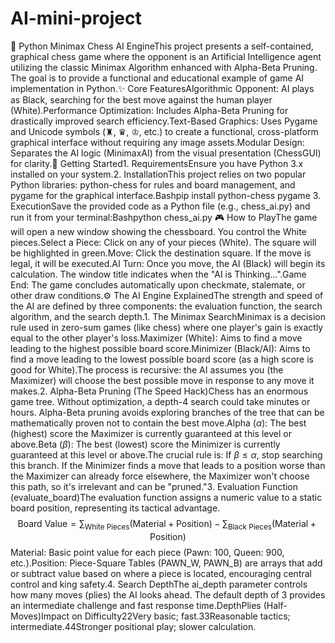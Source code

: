 # AI-mini-project
🤖 Python Minimax Chess AI EngineThis project presents a self-contained, graphical chess game where the opponent is an Artificial Intelligence agent utilizing the classic Minimax Algorithm enhanced with Alpha-Beta Pruning. The goal is to provide a functional and educational example of game AI implementation in Python.✨ Core FeaturesAlgorithmic Opponent: AI plays as Black, searching for the best move against the human player (White).Performance Optimization: Includes Alpha-Beta Pruning for drastically improved search efficiency.Text-Based Graphics: Uses Pygame and Unicode symbols (♜, ♛, ♔, etc.) to create a functional, cross-platform graphical interface without requiring any image assets.Modular Design: Separates the AI logic (MinimaxAI) from the visual presentation (ChessGUI) for clarity.🚀 Getting Started1. RequirementsEnsure you have Python 3.x installed on your system.2. InstallationThis project relies on two popular Python libraries: python-chess for rules and board management, and pygame for the graphical interface.Bashpip install python-chess pygame
3. ExecutionSave the provided code as a Python file (e.g., chess_ai.py) and run it from your terminal:Bashpython chess_ai.py
🎮 How to PlayThe game will open a new window showing the chessboard. You control the White pieces.Select a Piece: Click on any of your pieces (White). The square will be highlighted in green.Move: Click the destination square. If the move is legal, it will be executed.AI Turn: Once you move, the AI (Black) will begin its calculation. The window title indicates when the "AI is Thinking...".Game End: The game concludes automatically upon checkmate, stalemate, or other draw conditions.⚙️ The AI Engine ExplainedThe strength and speed of the AI are defined by three components: the evaluation function, the search algorithm, and the search depth.1. The Minimax SearchMinimax is a decision rule used in zero-sum games (like chess) where one player's gain is exactly equal to the other player's loss.Maximizer (White): Aims to find a move leading to the highest possible board score.Minimizer (Black/AI): Aims to find a move leading to the lowest possible board score (as a high score is good for White).The process is recursive: the AI assumes you (the Maximizer) will choose the best possible move in response to any move it makes.2. Alpha-Beta Pruning (The Speed Hack)Chess has an enormous game tree. Without optimization, a depth-4 search could take minutes or hours. Alpha-Beta pruning avoids exploring branches of the tree that can be mathematically proven not to contain the best move.Alpha ($\alpha$): The best (highest) score the Maximizer is currently guaranteed at this level or above.Beta ($\beta$): The best (lowest) score the Minimizer is currently guaranteed at this level or above.The crucial rule is: If $\beta \le \alpha$, stop searching this branch. If the Minimizer finds a move that leads to a position worse than the Maximizer can already force elsewhere, the Maximizer won't choose this path, so it's irrelevant and can be "pruned."3. Evaluation Function (evaluate_board)The evaluation function assigns a numeric value to a static board position, representing its tactical advantage.$$\text{Board Value} = \sum_{\text{White Pieces}} (\text{Material} + \text{Position}) - \sum_{\text{Black Pieces}} (\text{Material} + \text{Position})$$Material: Basic point value for each piece (Pawn: 100, Queen: 900, etc.).Position: Piece-Square Tables (PAWN_W, PAWN_B) are arrays that add or subtract value based on where a piece is located, encouraging central control and king safety.4. Search DepthThe ai_depth parameter controls how many moves (plies) the AI looks ahead. The default depth of 3 provides an intermediate challenge and fast response time.DepthPlies (Half-Moves)Impact on Difficulty22Very basic; fast.33Reasonable tactics; intermediate.44Stronger positional play; slower calculation.